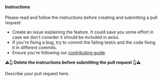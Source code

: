 <!-- Click "Preview" for a more readable version -->

#### Instructions

Please read and follow the instructions before creating and submitting a pull request:

- Create an issue explaining the feature. It could save you some effort in case we don't consider it should be included in axios.
- If you're fixing a bug, try to commit the failing test/s and the code fixing it in different commits.
- Ensure you're following our [contributing guide](https://github.com/axios/axios/blob/main/CONTRIBUTING.md).

**⚠️👆 Delete the instructions before submitting the pull request 👆⚠️**

Describe your pull request here.

